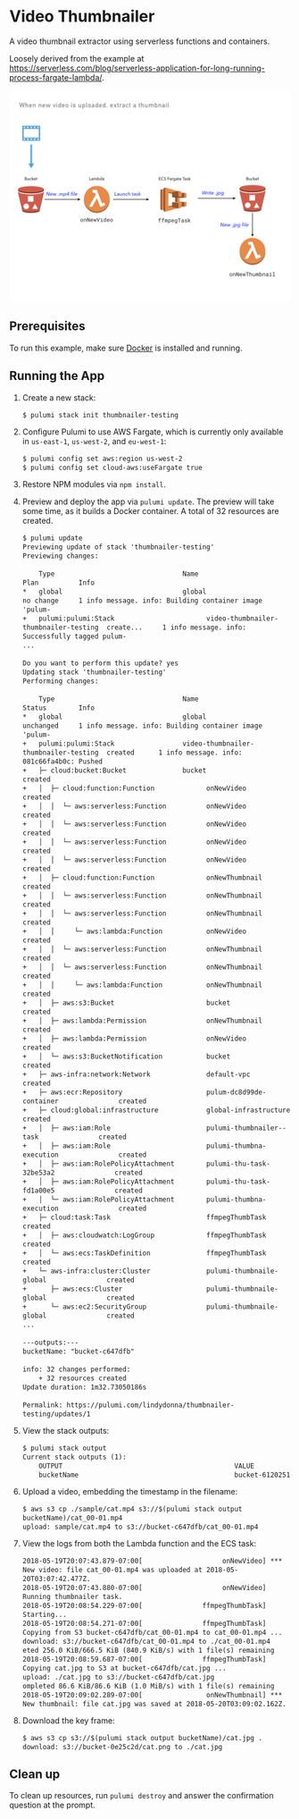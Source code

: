 # Video Thumbnailer

A video thumbnail extractor using serverless functions and containers.

Loosely derived from the example at https://serverless.com/blog/serverless-application-for-long-running-process-fargate-lambda/.

![When a new video is uploaded, extract a thumbnail](thumbnailer-diagram.png)

## Prerequisites

To run this example, make sure [Docker](https://docs.docker.com/engine/installation/) is installed and running.

## Running the App

1.  Create a new stack:

    ```
    $ pulumi stack init thumbnailer-testing
    ```

1.  Configure Pulumi to use AWS Fargate, which is currently only available in `us-east-1`, `us-west-2`, and `eu-west-1`:

    ```
    $ pulumi config set aws:region us-west-2
    $ pulumi config set cloud-aws:useFargate true
    ```    

1.  Restore NPM modules via `npm install`.

1.  Preview and deploy the app via `pulumi update`. The preview will take some time, as it builds a Docker container. A total of 32 resources are created.

    ```
    $ pulumi update
    Previewing update of stack 'thumbnailer-testing'
    Previewing changes:

        Type                                Name                                   Plan          Info
    *   global                              global                                 no change     1 info message. info: Building container image 'pulum-
    +   pulumi:pulumi:Stack                       video-thumbnailer-thumbnailer-testing  create...     1 info message. info: Successfully tagged pulum-
    ...

    Do you want to perform this update? yes
    Updating stack 'thumbnailer-testing'
    Performing changes:

        Type                                Name                                   Status        Info
    *   global                              global                                 unchanged     1 info message. info: Building container image 'pulum-
    +   pulumi:pulumi:Stack                 video-thumbnailer-thumbnailer-testing  created      1 info message. info: 081c66fa4b0c: Pushed
    +   ├─ cloud:bucket:Bucket              bucket                                 created
    +   │  ├─ cloud:function:Function             onNewVideo                             created
    +   │  │  └─ aws:serverless:Function          onNewVideo                             created
    +   │  │  └─ aws:serverless:Function          onNewVideo                             created
    +   │  │  └─ aws:serverless:Function          onNewVideo                             created
    +   │  │  └─ aws:serverless:Function          onNewVideo                             created
    +   │  ├─ cloud:function:Function             onNewThumbnail                         created
    +   │  │  └─ aws:serverless:Function          onNewThumbnail                         created
    +   │  │  └─ aws:serverless:Function          onNewThumbnail                         created
    +   │  │     └─ aws:lambda:Function           onNewVideo                             created
    +   │  │  └─ aws:serverless:Function          onNewThumbnail                         created
    +   │  │  └─ aws:serverless:Function          onNewThumbnail                         created
    +   │  │     └─ aws:lambda:Function           onNewThumbnail                         created
    +   │  ├─ aws:s3:Bucket                       bucket                                 created
    +   │  ├─ aws:lambda:Permission               onNewThumbnail                         created
    +   │  ├─ aws:lambda:Permission               onNewVideo                             created
    +   │  └─ aws:s3:BucketNotification           bucket                                 created
    +   ├─ aws-infra:network:Network              default-vpc                            created
    +   ├─ aws:ecr:Repository                     pulum-dc8d99de-container               created
    +   ├─ cloud:global:infrastructure            global-infrastructure                  created
    +   │  ├─ aws:iam:Role                        pulumi-thumbnailer--task               created
    +   │  ├─ aws:iam:Role                        pulumi-thumbna-execution               created
    +   │  ├─ aws:iam:RolePolicyAttachment        pulumi-thu-task-32be53a2               created
    +   │  ├─ aws:iam:RolePolicyAttachment        pulumi-thu-task-fd1a00e5               created
    +   │  └─ aws:iam:RolePolicyAttachment        pulumi-thumbna-execution               created
    +   ├─ cloud:task:Task                        ffmpegThumbTask                        created
    +   │  ├─ aws:cloudwatch:LogGroup             ffmpegThumbTask                        created
    +   │  └─ aws:ecs:TaskDefinition              ffmpegThumbTask                        created
    +   └─ aws-infra:cluster:Cluster              pulumi-thumbnaile-global               created
    +      ├─ aws:ecs:Cluster                     pulumi-thumbnaile-global               created
    +      └─ aws:ec2:SecurityGroup               pulumi-thumbnaile-global               created
    ...

    ---outputs:---
    bucketName: "bucket-c647dfb"

    info: 32 changes performed:
        + 32 resources created
    Update duration: 1m32.73050186s

    Permalink: https://pulumi.com/lindydonna/thumbnailer-testing/updates/1
    ```

1.  View the stack outputs:

    ```
    $ pulumi stack output
    Current stack outputs (1):
        OUTPUT                                           VALUE
        bucketName                                       bucket-6120251
    ```

1.  Upload a video, embedding the timestamp in the filename:

    ```
    $ aws s3 cp ./sample/cat.mp4 s3://$(pulumi stack output bucketName)/cat_00-01.mp4
    upload: sample/cat.mp4 to s3://bucket-c647dfb/cat_00-01.mp4
    ```

1.  View the logs from both the Lambda function and the ECS task:

    ```
    2018-05-19T20:07:43.879-07:00[                    onNewVideo] *** New video: file cat_00-01.mp4 was uploaded at 2018-05-20T03:07:42.477Z.
    2018-05-19T20:07:43.880-07:00[                    onNewVideo] Running thumbnailer task.
    2018-05-19T20:08:54.229-07:00[               ffmpegThumbTask] Starting...
    2018-05-19T20:08:54.271-07:00[               ffmpegThumbTask] Copying from S3 bucket-c647dfb/cat_00-01.mp4 to cat_00-01.mp4 ...
    download: s3://bucket-c647dfb/cat_00-01.mp4 to ./cat_00-01.mp4      eted 256.0 KiB/666.5 KiB (840.9 KiB/s) with 1 file(s) remaining
    2018-05-19T20:08:59.687-07:00[               ffmpegThumbTask] Copying cat.jpg to S3 at bucket-c647dfb/cat.jpg ...
    upload: ./cat.jpg to s3://bucket-c647dfb/cat.jpg                ompleted 86.6 KiB/86.6 KiB (1.0 MiB/s) with 1 file(s) remaining
    2018-05-19T20:09:02.289-07:00[                onNewThumbnail] *** New thumbnail: file cat.jpg was saved at 2018-05-20T03:09:02.162Z.
    ```

1.  Download the key frame:

    ```
    $ aws s3 cp s3://$(pulumi stack output bucketName)/cat.jpg .
    download: s3://bucket-0e25c2d/cat.png to ./cat.jpg            
    ```

## Clean up

To clean up resources, run `pulumi destroy` and answer the confirmation question at the prompt.
